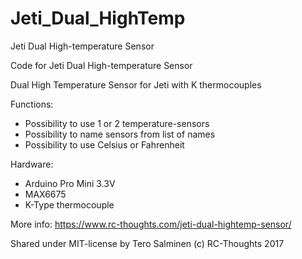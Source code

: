 # Jeti_Dual_HighTemp
Jeti Dual High-temperature Sensor

Code for Jeti Dual High-temperature Sensor

Dual High Temperature Sensor for Jeti with K thermocouples

  Functions:
  - Possibility to use 1 or 2 temperature-sensors
  - Possibility to name sensors from list of names
  - Possibility to use Celsius or Fahrenheit

  Hardware:
  - Arduino Pro Mini 3.3V
  - MAX6675
  - K-Type thermocouple

More info: https://www.rc-thoughts.com/jeti-dual-hightemp-sensor/

Shared under MIT-license by Tero Salminen (c) RC-Thoughts 2017
